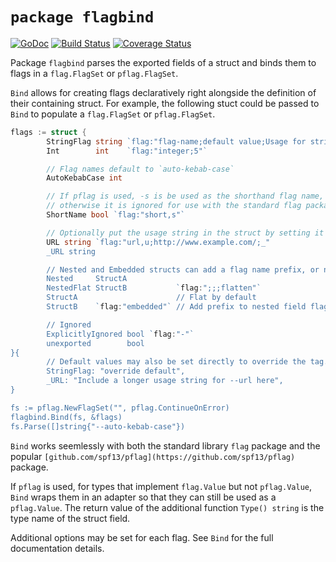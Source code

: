 # `package flagbind`

[![GoDoc](https://godoc.org/github.com/AdamSLevy/flagbind?status.svg)](https://godoc.org/github.com/AdamSLevy/flagbind)
[![Build Status](https://travis-ci.org/AdamSLevy/flagbind.svg?branch=master)](https://travis-ci.org/AdamSLevy/flagbind)
[![Coverage Status](https://coveralls.io/repos/github/AdamSLevy/flagbind/badge.svg?branch=master)](https://coveralls.io/github/AdamSLevy/flagbind?branch=master)

Package `flagbind` parses the exported fields of a struct and binds them to
flags in a `flag.FlagSet` or `pflag.FlagSet`.

`Bind` allows for creating flags declaratively right alongside the definition
of their containing struct. For example, the following stuct could be passed to
`Bind` to populate a `flag.FlagSet` or `pflag.FlagSet`.

```go
flags := struct {
        StringFlag string `flag:"flag-name;default value;Usage for string-flag"`
        Int        int    `flag:"integer;5"`

        // Flag names default to `auto-kebab-case`
        AutoKebabCase int

        // If pflag is used, -s is be used as the shorthand flag name,
        // otherwise it is ignored for use with the standard flag package.
        ShortName bool `flag:"short,s"`

        // Optionally put the usage string in the struct by setting it to "_".
        URL string `flag:"url,u;http://www.example.com/;_"
        _URL string

        // Nested and Embedded structs can add a flag name prefix, or not.
        Nested     StructA
        NestedFlat StructB           `flag:";;;flatten"`
        StructA                      // Flat by default
        StructB    `flag:"embedded"` // Add prefix to nested field flag names.

        // Ignored
        ExplicitlyIgnored bool `flag:"-"`
        unexported        bool
}{
        // Default values may also be set directly to override the tag.
        StringFlag: "override default",
        _URL: "Include a longer usage string for --url here",
}

fs := pflag.NewFlagSet("", pflag.ContinueOnError)
flagbind.Bind(fs, &flags)
fs.Parse([]string{"--auto-kebab-case"})
```

`Bind` works seemlessly with both the standard library `flag` package and the
popular `[github.com/spf13/pflag](https://github.com/spf13/pflag)` package.

If `pflag` is used, for types that implement `flag.Value` but not
`pflag.Value`, `Bind` wraps them in an adapter so that they can still be used
as a `pflag.Value`. The return value of the additional function `Type() string`
is the type name of the struct field.

Additional options may be set for each flag. See `Bind` for the full
documentation details.
